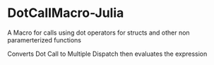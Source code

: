 # DotCallMacro-Julia
A Macro for calls using dot operators for structs and other non paramerterized functions

Converts Dot Call to Multiple Dispatch then evaluates the expression
